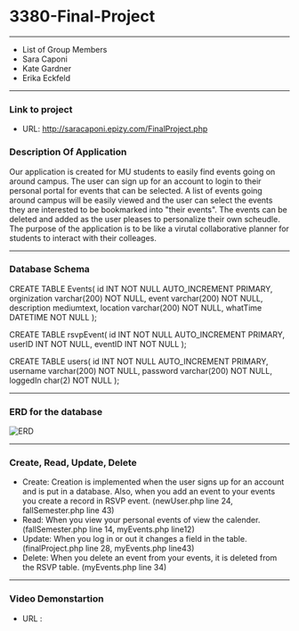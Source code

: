 # 3380-Final-Project
---
* List of Group Members
* Sara Caponi
* Kate Gardner
* Erika Eckfeld
---
### Link to project 
* URL: http://saracaponi.epizy.com/FinalProject.php
### Description Of Application

Our application is created for MU students to easily find events going on around campus.  The user can sign up for an account to login to their personal portal for events that can be selected. A list of events going around campus will be easily viewed and the user can select the events they are interested to be bookmarked into "their events". The events can be deleted and added as the user pleases to personalize their own scheudle. The purpose of the application is to be like a virutal collaborative planner for students to interact with their colleages. 

---
### Database Schema

CREATE TABLE Events(
id INT NOT NULL AUTO_INCREMENT PRIMARY,
orginization varchar(200) NOT NULL,
event varchar(200) NOT NULL,
description mediumtext,
location varchar(200) NOT NULL,
whatTime DATETIME NOT NULL
);

CREATE TABLE rsvpEvent(
id INT NOT NULL AUTO_INCREMENT PRIMARY,
userID INT NOT NULL,
eventID INT NOT NULL
);

CREATE TABLE users(
id INT NOT NULL AUTO_INCREMENT PRIMARY,
username varchar(200) NOT NULL,
password varchar(200) NOT NULL,
loggedIn char(2) NOT NULL
);


---

### ERD for the database

![ERD](https://raw.githubusercontent.com/SaraCaponi/3380-Final-Projet/master/erdPhoto.png)




---

### Create, Read, Update, Delete

* Create: Creation is implemented when the user signs up for an account and is put in a database. Also, when you add an event to your events you create a record in RSVP event. (newUser.php line 24, fallSemester.php line 43)
* Read: When you view your personal events of view the calender. (fallSemester.php line 14, myEvents.php line12)
* Update: When you log in or out it changes a field in the table. (finalProject.php line 28, myEvents.php line43)
* Delete: When you delete an event from your events, it is deleted from the RSVP table. (myEvents.php line 34)


---

### Video Demonstartion
* URL : 
